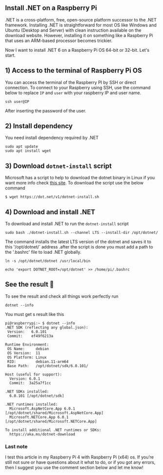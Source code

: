 ## Install .NET on a Raspberry Pi

.NET is a cross-platform, free, open-source platform successor to the .NET framework.
Installing .NET is straightforward for most OS like Windows and Ubuntu (Desktop and Server) with clean instruction available on the download website. However, installing it on something like a Raspberry Pi that uses an ARM-based processor becomes trickier. 

Now I want to install .NET 6 on a Raspberry Pi OS 64-bit or 32-bit. Let's start.

## 1) Access to the terminal of Raspberry Pi OS
You can access the terminal of the Raspberry PI by SSH or direct connection. 
To connect to your Raspberry using SSH, use the command below to replace `IP` and `user` with your raspberry IP and user name.
```
ssh user@IP
```
After inserting the password of the user.

## 2) Install dependency
You need install dependency required by .NET 
```
sudo apt update
sudo apt install wget
```
## 3) Download `dotnet-install` script

Microsoft has a script to help to download the dotnet binary in Linux if you want more info check [this site](https://docs.microsoft.com/en-us/dotnet/core/tools/dotnet-install-script). To download the script use the below command
```
$ wget https://dot.net/v1/dotnet-install.sh
```
## 4) Download and install .NET
To download and install .NET to run the `dotnet-install` script 
```
sudo bash ./dotnet-install.sh --channel LTS --install-dir /opt/dotnet/ 
```
The command installs the latest LTS version of the dotnet and saves it to this '/opt/dotnet/` address .after the script is done you must add a path to the '.bashrc' file to load .NET globally.
```
ln -s /opt/dotnet/dotnet /usr/local/bin

echo 'export DOTNET_ROOT=/opt/dotnet' >> /home/pi/.bashrc
```
## See the result 🤩
To see the result and check all things work perfectly run 
```
dotnet --info
```
You must get s result like this
```
pi@raspberrypi:~ $ dotnet --info
.NET SDK (reflecting any global.json):
 Version:   6.0.101
 Commit:    ef49f6213a

Runtime Environment:
 OS Name:     debian
 OS Version:  11
 OS Platform: Linux
 RID:         debian.11-arm64
 Base Path:   /opt/dotnet/sdk/6.0.101/

Host (useful for support):
  Version: 6.0.1
  Commit:  3a25a7f1cc

.NET SDKs installed:
  6.0.101 [/opt/dotnet/sdk]

.NET runtimes installed:
  Microsoft.AspNetCore.App 6.0.1 [/opt/dotnet/shared/Microsoft.AspNetCore.App]
  Microsoft.NETCore.App 6.0.1 [/opt/dotnet/shared/Microsoft.NETCore.App]

To install additional .NET runtimes or SDKs:
  https://aka.ms/dotnet-download
```
### Last note

I test this article in my Raspberry Pi 4 with Raspberry Pi (x64) os.
If you’re still not sure or have questions about it what to do, or if you got any errors, then I suggest you use the comment section below and let me know!
